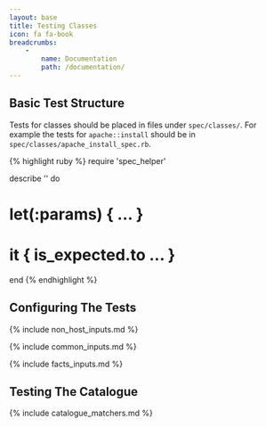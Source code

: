 ```yaml
---
layout: base
title: Testing Classes
icon: fa fa-book
breadcrumbs:
    -
        name: Documentation
        path: /documentation/
---
```


## Basic Test Structure

Tests for classes should be placed in files under `spec/classes/`. For
example the tests for `apache::install` should be in
`spec/classes/apache_install_spec.rb`.

{% highlight ruby %}
require 'spec_helper'

describe '<class name>' do
  # let(:params) { ... }

  # it { is_expected.to ... }
end
{% endhighlight %}

## Configuring The Tests

{% include non_host_inputs.md %}

{% include common_inputs.md %}

{% include facts_inputs.md %}

## Testing The Catalogue

{% include catalogue_matchers.md %}
